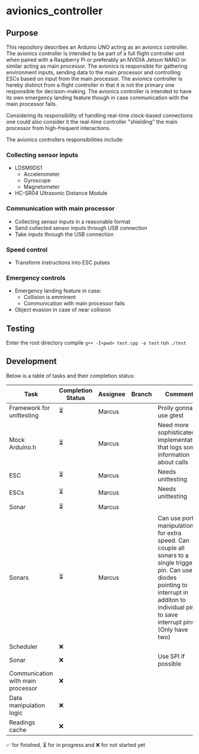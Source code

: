 # avionics_controller

## Purpose
This repository describes an Arduino UNO acting as an avionics controller. The avionics controller is intended to be part of a full flight controller unit when paired with a Raspberry Pi or preferably an NVIDIA Jetson NANO or similar acting as main processor. The avionics is responsible for gathering environment inputs, sending data to the main processor and controlling ESCs based on input from the main processor. The avionics controller is hereby distinct from a flight controller in that it is not the primary one responsible for decision-making. The avionics controller is intended to have its own emergency landing feature though in case communication with the main processor fails.

Considering its responsibility of handling real-time clock-based connections one could also consider it the real-time controller "shielding" the main processor from high-frequent interactions.

The avionics controllers responsibilities include:
### Collecting sensor inputs
- LDSM9DS1
  - Accelerometer
  - Gyroscope
  - Magnetometer
- HC-SR04 Ultrasonic Distance Module

### Communication with main processor
- Collecting sensor inputs in a reasonable format
- Send collected sensor inputs through USB connection
- Take inputs through the USB connection

### Speed control
- Transform instructions into ESC pulses

### Emergency controls
- Emergency landing feature in case:
  - Collision is emminent
  - Communication with main processor fails
- Object evasion in case of near collision

## Testing
Enter the root directory
compile `g++ -I<pwd> test.cpp -o test`
run `./test`

## Development

Below is a table of tasks and their completion status:

| Task                                | Completion Status | Assignee       | Branch          | Comment |
|-------------------------------------|-------------------|----------------|-----------------|---------|
| Framework for unittesting    | ⏳       | Marcus         |  | Prolly gonna use gtest |
| Mock Arduino.h | ⏳ | Marcus | | Need more sophisticated implementation that logs some information about calls |
| ESC | ⏳ | Marcus |  | Needs unittesting |
| ESCs | ⏳ | Marcus |  | Needs unittesting |
| Sonar | ⏳ | Marcus |  |  |
| Sonars | ⏳ | Marcus |  | Can use port manipulation for extra speed. Can couple all sonars to a single trigger pin. Can use diodes pointing to interrupt in additon to individual pins to save interrupt pins. (Only have two) |
| Scheduler | ❌ |  |  |  |
| Sonar | ❌ |  |  | Use SPI if possible |
| Communication with main processor | ❌ | | | |
| Data manipulation logic | ❌ | | | |
| Readings cache | ❌ | | | |

✅ for finished, ⏳ for in progress and ❌ for not started yet